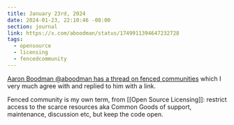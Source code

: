 ```yaml
---
title: January 23rd, 2024
date: 2024-01-23, 22:10:46 -08:00
section: journal
link: https://x.com/aboodman/status/1749911394647232728
tags:
  - opensource
  - licensing
  - fencedcommunity
---
```

[Aaron Boodman @aboodman has a thread on fenced communities](https://x.com/aboodman/status/1749911394647232728) which I very much agree with and replied to him with a link.

Fenced community is my own term, from [[Open Source Licensing]]: restrict access to the scarce resources aka Common Goods of support, maintenance, discussion etc, but keep the code open.





